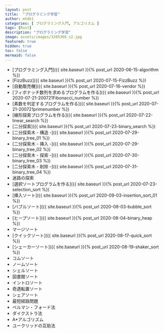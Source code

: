 ```yaml
---
layout: post
title:  "プログラミング学習"
author: mtdk1
categories: [ プログラミング入門, アルゴリズム ]
tags: [Rust]
description: "プログラミング学習"
image: assets/images/3205369_s2.jpg
featured: true
hidden: true
toc: false
mermaid: false
---
```


- [プログラミング入門]({{ site.baseurl }}{% post_url 2020-06-15-algorithm %})
- [FizzBuzz]({{ site.baseurl }}{% post_url 2020-07-15-FizzBuzz %})
- [自動販売機]({{ site.baseurl }}{% post_url 2020-07-16-vendor %})
- [フィボナッチ数列を求めるプログラムを作る]({{ site.baseurl }}{% post_url 2020-07-21-200721Fibonacci_number %})
- [素数を判定するプログラムを作る]({{ site.baseurl }}{% post_url 2020-07-21-200721primenumber %})
- [線形探索プログラムを作る]({{ site.baseurl }}{% post_url 2020-07-22-linear_search %})
- [二分探索]({{ site.baseurl }}{% post_url 2020-07-23-binary_search %})
- [二分探索木 - 構造 -]({{ site.baseurl }}{% post_url 2020-07-29-binary_tree_01 %})
- [二分探索木 - 挿入 -]({{ site.baseurl }}{% post_url 2020-07-29-binary_tree_02 %})
- [二分探索木 - 探索 -]({{ site.baseurl }}{% post_url 2020-07-30-binary_tree_03 %})
- [二分探索木 - 削除 -]({{ site.baseurl }}{% post_url 2020-07-31-binary_tree_04 %})
- 迷路の探索
- [選択ソートプログラムを作る]({{ site.baseurl }}{% post_url 2020-07-23-selection_sort %})
- [挿入ソート]({{ site.baseurl }}{% post_url 2020-09-03-insertion_sort_01 %})
- [バブルソート]({{ site.baseurl }}{% post_url 2020-08-03-bubble_sort %})
- [ヒープソート]({{ site.baseurl }}{% post_url 2020-08-04-binary_heap %})
- マージソート
- [クイックソート]({{ site.baseurl }}{% post_url 2020-08-17-quick_sort %})
- [シェーカーソート]({{ site.baseurl }}{% post_url 2020-08-19-shaker_sort %})
- コムソート
- ノームソート
- シェルソート
- 図書館ソート
- イントロソート
- 奇遇転置ソート
- シェアソート
- 最短経路問題
- ベルマン・フォード法
- ダイクストラ法
- A*アルゴリズム
- ユークリッドの互助法